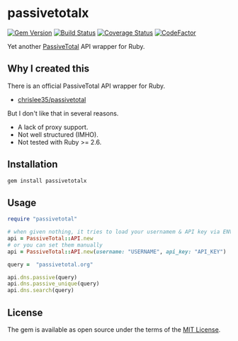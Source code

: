 # passivetotalx

[![Gem Version](https://badge.fury.io/rb/passivetotalx.svg)](https://badge.fury.io/rb/passivetotalx)
[![Build Status](https://travis-ci.com/ninoseki/passivetotalx.svg?branch=master)](https://travis-ci.com/ninoseki/passivetotalx)
[![Coverage Status](https://coveralls.io/repos/github/ninoseki/passivetotalx/badge.svg?branch=master)](https://coveralls.io/github/ninoseki/passivetotalx?branch=master)
[![CodeFactor](https://www.codefactor.io/repository/github/ninoseki/passivetotalx/badge)](https://www.codefactor.io/repository/github/ninoseki/passivetotalx)

Yet another [PassiveTotal](https://community.riskiq.com/) API wrapper for Ruby.

## Why I created this

There is an official PassiveTotal API wrapper for Ruby.

- [chrislee35/passivetotal](https://github.com/chrislee35/passivetotal)

But I don't like that in several reasons.

- A lack of proxy support.
- Not well structured (IMHO).
- Not tested with Ruby >= 2.6.

## Installation

```bash
gem install passivetotalx
```

## Usage

```ruby
require "passivetotal"

# when given nothing, it tries to load your usernamem & API key via ENV["PASSIVETOTAL_USERNAME"] and ENV["PASSIVETOTAL_API_KEY"]
api = PassiveTotal::API.new
# or you can set them manually
api = PassiveTotal::API.new(username: "USERNAME", api_key: "API_KEY")

query =  "passivetotal.org"

api.dns.passive(query)
api.dns.passive_unique(query)
api.dns.search(query)
```

## License

The gem is available as open source under the terms of the [MIT License](https://opensource.org/licenses/MIT).
